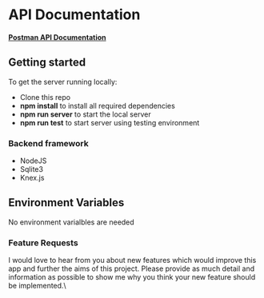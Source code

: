 # API Documentation

#### [Postman API Documentation](https://documenter.getpostman.com/view/11044268/SzezaWGe?version=latest#696d8a39-b8bc-47b0-888d-6205bafe58bc)

## Getting started

To get the server running locally:

- Clone this repo
- **npm install** to install all required dependencies
- **npm run server** to start the local server
- **npm run test** to start server using testing environment

### Backend framework 

-    NodeJS
-    Sqlite3
-    Knex.js


## Environment Variables

No environment varialbles are needed
    

### Feature Requests

I would love to hear from you about new features which would improve this app and further the aims of this project. Please provide as much detail and information as possible to show me why you think your new feature should be implemented.\


